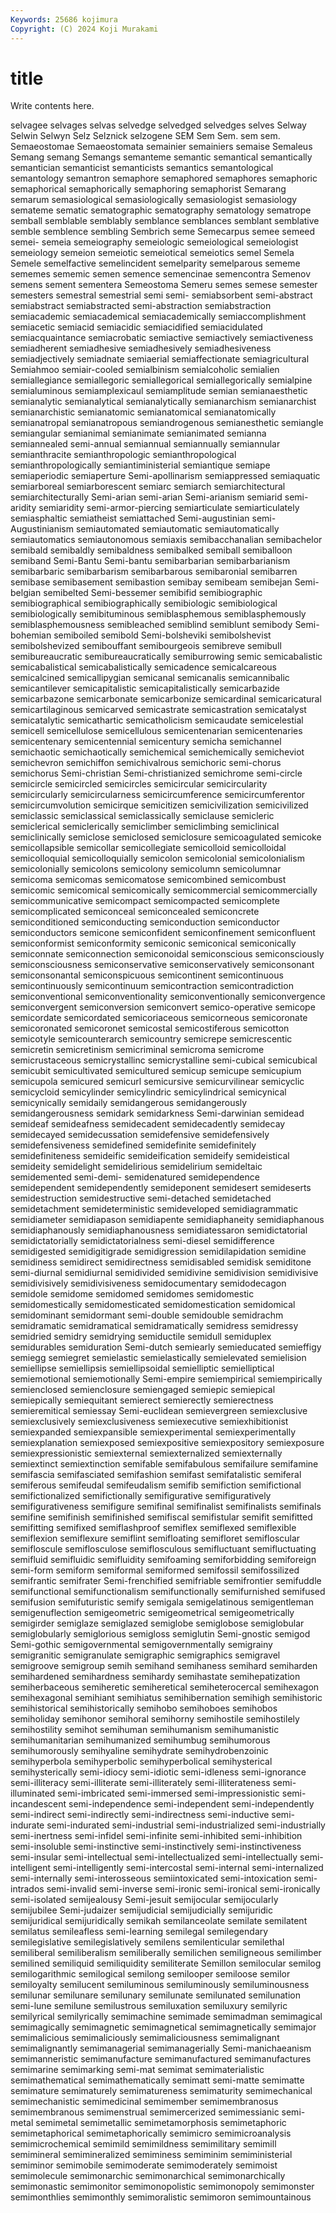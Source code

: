 ```yaml
---
Keywords: 25686 kojimura
Copyright: (C) 2024 Koji Murakami
---
```


# title

Write contents here.



 selvagee selvages
selvas selvedge selvedged selvedges selves Selway Selwin Selwyn Selz Selznick
selzogene SEM Sem Sem. sem sem. Semaeostomae Semaeostomata semainier semainiers
semaise Semaleus Semang semang Semangs semanteme semantic semantical semantically semantician
semanticist semanticists semantics semantological semantology semantron semaphore semaphored semaphores semaphoric
semaphorical semaphorically semaphoring semaphorist Semarang semarum semasiological semasiologically semasiologist semasiology
semateme sematic sematographic sematography sematology sematrope semball semblable semblably semblance
semblances semblant semblative semble semblence sembling Sembrich seme Semecarpus semee
semeed semei- semeia semeiography semeiologic semeiological semeiologist semeiology semeion semeiotic
semeiotical semeiotics semel Semela Semele semelfactive semelincident semelparity semelparous sememe
sememes sememic semen semence semencinae semencontra Semenov semens sement sementera
Semeostoma Semeru semes semese semester semesters semestral semestrial semi semi-
semiabsorbent semi-abstract semiabstract semiabstracted semi-abstraction semiabstraction semiacademic semiacademical semiacademically semiaccomplishment
semiacetic semiacid semiacidic semiacidified semiacidulated semiacquaintance semiacrobatic semiactive semiactively semiactiveness
semiadherent semiadhesive semiadhesively semiadhesiveness semiadjectively semiadnate semiaerial semiaffectionate semiagricultural Semiahmoo
semiair-cooled semialbinism semialcoholic semialien semiallegiance semiallegoric semiallegorical semiallegorically semialpine semialuminous
semiamplexicaul semiamplitude semian semianaesthetic semianalytic semianalytical semianalytically semianarchism semianarchist semianarchistic
semianatomic semianatomical semianatomically semianatropal semianatropous semiandrogenous semianesthetic semiangle semiangular semianimal
semianimate semianimated semianna semiannealed semi-annual semiannual semiannually semiannular semianthracite semianthropologic
semianthropological semianthropologically semiantiministerial semiantique semiape semiaperiodic semiaperture Semi-apollinarism semiappressed semiaquatic
semiarboreal semiarborescent semiarc semiarch semiarchitectural semiarchitecturally Semi-arian semi-arian Semi-arianism semiarid
semi-aridity semiaridity semi-armor-piercing semiarticulate semiarticulately semiasphaltic semiatheist semiattached Semi-augustinian semi-Augustinianism
semiautomated semiautomatic semiautomatically semiautomatics semiautonomous semiaxis semibacchanalian semibachelor semibald semibaldly
semibaldness semibalked semiball semiballoon semiband Semi-Bantu Semi-bantu semibarbarian semibarbarianism semibarbaric
semibarbarism semibarbarous semibaronial semibarren semibase semibasement semibastion semibay semibeam semibejan
Semi-belgian semibelted Semi-bessemer semibifid semibiographic semibiographical semibiographically semibiologic semibiological semibiologically
semibituminous semiblasphemous semiblasphemously semiblasphemousness semibleached semiblind semiblunt semibody Semi-bohemian semiboiled
semibold Semi-bolsheviki semibolshevist semibolshevized semibouffant semibourgeois semibreve semibull semibureaucratic semibureaucratically
semiburrowing semic semicabalistic semicabalistical semicabalistically semicadence semicalcareous semicalcined semicallipygian semicanal
semicanalis semicannibalic semicantilever semicapitalistic semicapitalistically semicarbazide semicarbazone semicarbonate semicarbonize semicardinal
semicaricatural semicartilaginous semicarved semicastrate semicastration semicatalyst semicatalytic semicathartic semicatholicism semicaudate
semicelestial semicell semicellulose semicellulous semicentenarian semicentenaries semicentenary semicentennial semicentury semicha
semichannel semichaotic semichaotically semichemical semichemically semicheviot semichevron semichiffon semichivalrous semichoric
semi-chorus semichorus Semi-christian Semi-christianized semichrome semi-circle semicircle semicircled semicircles semicircular
semicircularity semicircularly semicircularness semicircumference semicircumferentor semicircumvolution semicirque semicitizen semicivilization semicivilized
semiclassic semiclassical semiclassically semiclause semicleric semiclerical semiclerically semiclimber semiclimbing semiclinical
semiclinically semiclose semiclosed semiclosure semicoagulated semicoke semicollapsible semicollar semicollegiate semicolloid
semicolloidal semicolloquial semicolloquially semicolon semicolonial semicolonialism semicolonially semicolons semicolony semicolumn
semicolumnar semicoma semicomas semicomatose semicombined semicombust semicomic semicomical semicomically semicommercial
semicommercially semicommunicative semicompact semicompacted semicomplete semicomplicated semiconceal semiconcealed semiconcrete semiconditioned
semiconducting semiconduction semiconductor semiconductors semicone semiconfident semiconfinement semiconfluent semiconformist semiconformity
semiconic semiconical semiconically semiconnate semiconnection semiconoidal semiconscious semiconsciously semiconsciousness semiconservative
semiconservatively semiconsonant semiconsonantal semiconspicuous semicontinent semicontinuous semicontinuously semicontinuum semicontraction semicontradiction
semiconventional semiconventionality semiconventionally semiconvergence semiconvergent semiconversion semiconvert semico-operative semicope semicordate
semicordated semicoriaceous semicorneous semicoronate semicoronated semicoronet semicostal semicostiferous semicotton semicotyle
semicounterarch semicountry semicrepe semicrescentic semicretin semicretinism semicriminal semicroma semicrome semicrustaceous
semicrystallinc semicrystalline semi-cubical semicubical semicubit semicultivated semicultured semicup semicupe semicupium
semicupola semicured semicurl semicursive semicurvilinear semicyclic semicycloid semicylinder semicylindric semicylindrical
semicynical semicynically semidaily semidangerous semidangerously semidangerousness semidark semidarkness Semi-darwinian semidead
semideaf semideafness semidecadent semidecadently semidecay semidecayed semidecussation semidefensive semidefensively semidefensiveness
semidefined semidefinite semidefinitely semidefiniteness semideific semideification semideify semideistical semideity semidelight
semidelirious semidelirium semideltaic semidemented semi-demi- semidenatured semidependence semidependent semidependently semideponent
semidesert semideserts semidestruction semidestructive semi-detached semidetached semidetachment semideterministic semideveloped semidiagrammatic
semidiameter semidiapason semidiapente semidiaphaneity semidiaphanous semidiaphanously semidiaphanousness semidiatessaron semidictatorial semidictatorially
semidictatorialness semi-diesel semidifference semidigested semidigitigrade semidigression semidilapidation semidine semidiness semidirect
semidirectness semidisabled semidisk semiditone semi-diurnal semidiurnal semidivided semidivine semidivision semidivisive
semidivisively semidivisiveness semidocumentary semidodecagon semidole semidome semidomed semidomes semidomestic semidomestically
semidomesticated semidomestication semidomical semidominant semidormant semi-double semidouble semidrachm semidramatic semidramatical
semidramatically semidress semidressy semidried semidry semidrying semiductile semidull semiduplex semidurables
semiduration Semi-dutch semiearly semieducated semieffigy semiegg semiegret semielastic semielastically semielevated
semielision semiellipse semiellipsis semiellipsoidal semielliptic semielliptical semiemotional semiemotionally Semi-empire semiempirical
semiempirically semienclosed semienclosure semiengaged semiepic semiepical semiepically semiequitant semierect semierectly
semierectness semieremitical semiessay Semi-euclidean semievergreen semiexclusive semiexclusively semiexclusiveness semiexecutive semiexhibitionist
semiexpanded semiexpansible semiexperimental semiexperimentally semiexplanation semiexposed semiexpositive semiexpository semiexposure semiexpressionistic
semiexternal semiexternalized semiexternally semiextinct semiextinction semifable semifabulous semifailure semifamine semifascia
semifasciated semifashion semifast semifatalistic semiferal semiferous semifeudal semifeudalism semifib semifiction
semifictional semifictionalized semifictionally semifigurative semifiguratively semifigurativeness semifigure semifinal semifinalist semifinalists
semifinals semifine semifinish semifinished semifiscal semifistular semifit semifitted semifitting semifixed
semiflashproof semiflex semiflexed semiflexible semiflexion semiflexure semiflint semifloating semifloret semifloscular
semifloscule semiflosculose semiflosculous semifluctuant semifluctuating semifluid semifluidic semifluidity semifoaming semiforbidding
semiforeign semi-form semiform semiformal semiformed semifossil semifossilized semifrantic semifrater Semi-frenchified
semifriable semifrontier semifuddle semifunctional semifunctionalism semifunctionally semifurnished semifused semifusion semifuturistic
semify semigala semigelatinous semigentleman semigenuflection semigeometric semigeometrical semigeometrically semigirder semiglaze
semiglazed semiglobe semiglobose semiglobular semiglobularly semiglorious semigloss semiglutin Semi-gnostic semigod
Semi-gothic semigovernmental semigovernmentally semigrainy semigranitic semigranulate semigraphic semigraphics semigravel semigroove
semigroup semih semihand semihaness semihard semiharden semihardened semihardness semihardy semihastate
semihepatization semiherbaceous semiheretic semiheretical semiheterocercal semihexagon semihexagonal semihiant semihiatus semihibernation
semihigh semihistoric semihistorical semihistorically semihobo semihoboes semihobos semiholiday semihonor semihoral
semihorny semihostile semihostilely semihostility semihot semihuman semihumanism semihumanistic semihumanitarian semihumanized
semihumbug semihumorous semihumorously semihyaline semihydrate semihydrobenzoinic semihyperbola semihyperbolic semihyperbolical semihysterical
semihysterically semi-idiocy semi-idiotic semi-idleness semi-ignorance semi-illiteracy semi-illiterate semi-illiterately semi-illiterateness semi-illuminated
semi-imbricated semi-immersed semi-impressionistic semi-incandescent semi-independence semi-independent semi-independently semi-indirect semi-indirectly semi-indirectness
semi-inductive semi-indurate semi-indurated semi-industrial semi-industrialized semi-industrially semi-inertness semi-infidel semi-infinite semi-inhibited
semi-inhibition semi-insoluble semi-instinctive semi-instinctively semi-instinctiveness semi-insular semi-intellectual semi-intellectualized semi-intellectually semi-intelligent
semi-intelligently semi-intercostal semi-internal semi-internalized semi-internally semi-interosseous semiintoxicated semi-intoxication semi-intrados semi-invalid
semi-inverse semi-ironic semi-ironical semi-ironically semi-isolated semijealousy Semi-jesuit semijocular semijocularly semijubilee
Semi-judaizer semijudicial semijudicially semijuridic semijuridical semijuridically semikah semilanceolate semilate semilatent
semilatus semileafless semi-learning semilegal semilegendary semilegislative semilegislatively semilens semilenticular semilethal
semiliberal semiliberalism semiliberally semilichen semiligneous semilimber semilined semiliquid semiliquidity semiliterate
Semillon semilocular semilog semilogarithmic semilogical semilong semilooper semiloose semilor semiloyalty
semilucent semiluminous semiluminously semiluminousness semilunar semilunare semilunary semilunate semilunated semilunation
semi-lune semilune semilustrous semiluxation semiluxury semilyric semilyrical semilyrically semimachine semimade
semimadman semimagical semimagically semimagnetic semimagnetical semimagnetically semimajor semimalicious semimaliciously semimaliciousness
semimalignant semimalignantly semimanagerial semimanagerially Semi-manichaeanism semimanneristic semimanufacture semimanufactured semimanufactures semimarine
semimarking semi-mat semimat semimaterialistic semimathematical semimathematically semimatt semi-matte semimatte semimature
semimaturely semimatureness semimaturity semimechanical semimechanistic semimedicinal semimember semimembranosus semimembranous semimenstrual
semimercerized semimessianic semi-metal semimetal semimetallic semimetamorphosis semimetaphoric semimetaphorical semimetaphorically semimicro
semimicroanalysis semimicrochemical semimild semimildness semimilitary semimill semimineral semimineralized semiminess semiminim
semiministerial semiminor semimobile semimoderate semimoderately semimoist semimolecule semimonarchic semimonarchical semimonarchically
semimonastic semimonitor semimonopolistic semimonopoly semimonster semimonthlies semimonthly semimoralistic semimoron semimountainous
